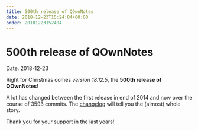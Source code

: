 ```yaml
---
title: 500th release of QOwnNotes
date: 2018-12-23T15:24:04+00:00
order: 20181223152404
---
```


# 500th release of QOwnNotes

<v-subheader class="blog">Date: 2018-12-23</v-subheader>

Right for Christmas comes *version 18.12.5*, the **500th release of QOwnNotes**!

A lot has changed between the first release in end of 2014 and now over the course of 3593 commits. The [changelog](https://www.qownnotes.org/changelog/QOwnNotes) will tell you the (almost) whole story.

Thank you for your support in the last years!